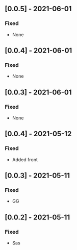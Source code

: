 ## [0.0.5] - 2021-06-01

### Fixed
-    None

## [0.0.4] - 2021-06-01

### Fixed
-    None

## [0.0.3] - 2021-06-01

### Fixed
-    None

## [0.0.4] - 2021-05-12

### Fixed
-    Added front

## [0.0.3] - 2021-05-11

### Fixed
-    GG

## [0.0.2] - 2021-05-11

### Fixed
-    Sas

